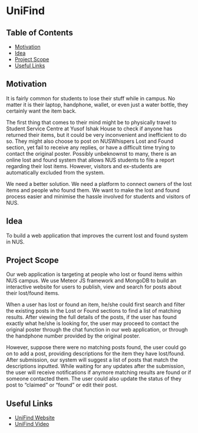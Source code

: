 # UniFind

## Table of Contents
- [Motivation](#motivation)
- [Idea](#idea)
- [Project Scope](#project-scope)
- [Useful Links](#useful-links)
  
## Motivation
It is fairly common for students to lose their stuff while in campus. No matter it is their laptop, handphone, wallet, or even just a water bottle, they certainly want the item back.  
 
The first thing that comes to their mind might be to physically travel to Student Service Centre at Yusof Ishak House to check if anyone has returned their items, but it could be very inconvenient and inefficient to do so. They might also choose to post on NUSWhispers Lost and Found section, yet fail to receive any replies, or have a difficult time trying to contact the original poster. Possibly unbeknownst to many, there is an online lost and found system that allows NUS students to file a report regarding their lost items. However, visitors and ex-students are automatically excluded from the system.
 
We need a better solution. We need a platform to connect owners of the lost items and people who found them. We want to make the lost and found process easier and minimise the hassle involved for students and visitors of NUS. 

## Idea
To build a web application that improves the current lost and found system in NUS. 

## Project Scope
Our web application is targeting at people who lost or found items within NUS campus. We use Meteor JS framework and MongoDB to build an interactive website for users to publish, view and search for posts about their lost/found items.
 
When a user has lost or found an item, he/she could first search and filter the existing posts in the Lost or Found sections to find a list of matching results. After viewing the full details of the posts, if the user has found exactly what he/she is looking for, the user may proceed to contact the original poster through the chat function in our web application, or through the handphone number provided by the original poster. 

However, suppose there were no matching posts found, the user could go on to add a post, providing descriptions for the item they have lost/found. After submission, our system will suggest a list of posts that match the descriptions inputted. 
While waiting for any updates after the submission, the user will receive notifications if anymore matching results are found or if someone contacted them. The user could also update the status of they post to “claimed” or “found” or edit their post.

## Useful Links
* [UniFind Website](www.nusunifind.tk)
* [UniFind Video](https://youtu.be/lhJzv5FYd2w)

